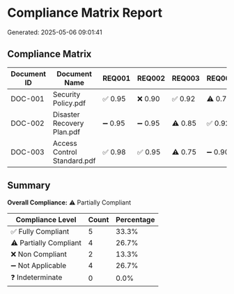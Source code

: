# Compliance Matrix Report
Generated: 2025-05-06 09:01:41

## Compliance Matrix

| Document ID | Document Name | REQ001 | REQ002 | REQ003 | REQ004 | REQ005 |
| --- | --- | --- | --- | --- | --- | --- |
| DOC-001 | Security Policy.pdf | ✅ 0.95 | ❌ 0.90 | ✅ 0.92 | ⚠️ 0.75 | ❌ 0.88 |
| DOC-002 | Disaster Recovery Plan.pdf | ➖ 0.95 | ➖ 0.95 | ⚠️ 0.85 | ✅ 0.92 | ⚠️ 0.80 |
| DOC-003 | Access Control Standard.pdf | ✅ 0.98 | ✅ 0.95 | ⚠️ 0.75 | ➖ 0.90 | ➖ 0.90 |

## Summary

**Overall Compliance:** ⚠️ Partially Compliant

| Compliance Level | Count | Percentage |
| --- | --- | --- |
| ✅ Fully Compliant | 5 | 33.3% |
| ⚠️ Partially Compliant | 4 | 26.7% |
| ❌ Non Compliant | 2 | 13.3% |
| ➖ Not Applicable | 4 | 26.7% |
| ❓ Indeterminate | 0 | 0.0% |